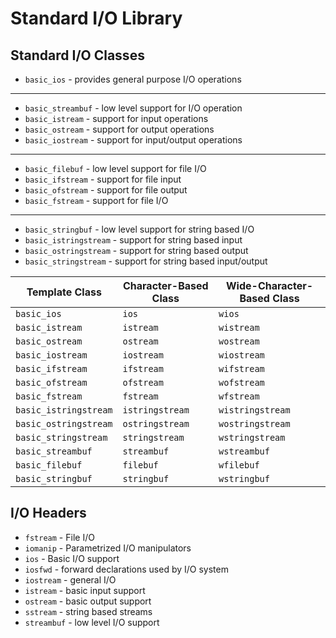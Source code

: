 # Standard I/O Library

## Standard I/O Classes

- `basic_ios` - provides general purpose I/O operations

---

- `basic_streambuf` - low level support for I/O operation
- `basic_istream` - support for input operations
- `basic_ostream` - support for output operations
- `basic_iostream` - support for input/output operations

---

- `basic_filebuf` - low level support for file I/O
- `basic_ifstream` - support for file input
- `basic_ofstream` - support for file output
- `basic_fstream` - support for file I/O

---

- `basic_stringbuf` - low level support for string based I/O
- `basic_istringstream` - support for string based input
- `basic_ostringstream` - support for string based output
- `basic_stringstream` - support for string based input/output

Template Class        | Character-Based Class | Wide-Character-Based Class
----------------------|-----------------------|---------------------------
`basic_ios`           | `ios`                 | `wios`
`basic_istream`       | `istream`             | `wistream`
`basic_ostream`       | `ostream`             | `wostream`
`basic_iostream`      | `iostream`            | `wiostream`
`basic_ifstream`      | `ifstream`            | `wifstream`
`basic_ofstream`      | `ofstream`            | `wofstream`
`basic_fstream`       | `fstream`             | `wfstream`
`basic_istringstream` | `istringstream`       | `wistringstream`
`basic_ostringstream` | `ostringstream`       | `wostringstream`
`basic_stringstream`  | `stringstream`        | `wstringstream`
`basic_streambuf`     | `streambuf`           | `wstreambuf`
`basic_filebuf`       | `filebuf`             | `wfilebuf`
`basic_stringbuf`     | `stringbuf`           | `wstringbuf`


## I/O Headers

- `fstream` - File I/O
- `iomanip` - Parametrized I/O manipulators
- `ios` - Basic I/O support
- `iosfwd` - forward declarations used by I/O system
- `iostream` - general I/O
- `istream` - basic input support
- `ostream` - basic output support
- `sstream` - string based streams
- `streambuf` - low level I/O support

